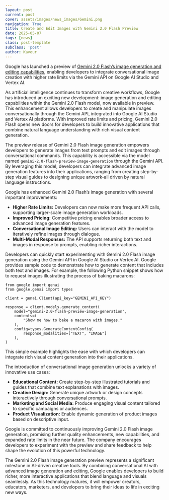 ```yaml
---
layout: post
current: post
cover: assets/images/news_images/Gemini.png
navigation: True
title: Create and Edit Images with Gemini 2.0 Flash Preview
date: 2025-05-07
tags: [news]
class: post-template
subclass: 'post'
author: Kavour
---
```


<p> Google has launched a preview of <a href='https://developers.googleblog.com/en/generate-images-gemini-2-0-flash-preview/?utm_source=kavourei.github.io'>Gemini 2.0 Flash’s image generation and editing capabilities</a>, enabling developers to integrate conversational image creation with higher rate limits via the Gemini API on Google AI Studio and Vertex AI.</p>

<p>As artificial intelligence continues to transform creative workflows, Google has introduced an exciting new development: image generation and editing capabilities within the Gemini 2.0 Flash model, now available in preview. This enhancement allows developers to create and manipulate images conversationally through the Gemini API, integrated into Google AI Studio and Vertex AI platforms. With improved rate limits and pricing, Gemini 2.0 Flash opens new doors for developers to build innovative applications that combine natural language understanding with rich visual content generation.</p>

<p>The preview release of Gemini 2.0 Flash image generation empowers developers to generate images from text prompts and edit images through conversational commands. This capability is accessible via the model named <code>gemini-2.0-flash-preview-image-generation</code> through the Gemini API. By leveraging this model, developers can integrate advanced image generation features into their applications, ranging from creating step-by-step visual guides to designing unique artwork-all driven by natural language instructions.</p>

<p>Google has enhanced Gemini 2.0 Flash’s image generation with several important improvements:</p>
<ul>
    <li><strong>Higher Rate Limits:</strong> Developers can now make more frequent API calls, supporting larger-scale image generation workloads.</li>
    <li><strong>Improved Pricing:</strong> Competitive pricing enables broader access to advanced image generation features.</li>
    <li><strong>Conversational Image Editing:</strong> Users can interact with the model to iteratively refine images through dialogue.</li>
    <li><strong>Multi-Modal Responses:</strong> The API supports returning both text and images in response to prompts, enabling richer interactions.</li>
</ul>

<p>Developers can quickly start experimenting with Gemini 2.0 Flash image generation using the Gemini API in Google AI Studio or Vertex AI. Google provides sample code to demonstrate how to generate content that includes both text and images. For example, the following Python snippet shows how to request images illustrating the process of baking macarons:</p>

<pre><code>from google import genai
from google.genai import types

client = genai.Client(api_key="GEMINI_API_KEY")

response = client.models.generate_content(
    model="gemini-2.0-flash-preview-image-generation",
    contents=(
        "Show me how to bake a macaron with images."
    ),
    config=types.GenerateContentConfig(
        response_modalities=["TEXT", "IMAGE"]
    ),
)
</code></pre>

<p>This simple example highlights the ease with which developers can integrate rich visual content generation into their applications.</p>

<p>The introduction of conversational image generation unlocks a variety of innovative use cases:</p>
<ul>
    <li><strong>Educational Content:</strong> Create step-by-step illustrated tutorials and guides that combine text explanations with images.</li>
    <li><strong>Creative Design:</strong> Generate unique artwork or design concepts interactively through conversational prompts.</li>
    <li><strong>Marketing and Social Media:</strong> Produce engaging visual content tailored to specific campaigns or audiences.</li>
    <li><strong>Product Visualization:</strong> Enable dynamic generation of product images based on descriptive input.</li>
</ul>

<p>Google is committed to continuously improving Gemini 2.0 Flash image generation, promising further quality enhancements, new capabilities, and expanded rate limits in the near future. The company encourages developers to experiment with the preview and share feedback to help shape the evolution of this powerful technology.</p>

<p>The Gemini 2.0 Flash image generation preview represents a significant milestone in AI-driven creative tools. By combining conversational AI with advanced image generation and editing, Google enables developers to build richer, more interactive applications that blend language and visuals seamlessly. As this technology matures, it will empower creators, educators, marketers, and developers to bring their ideas to life in exciting new ways.</p>
